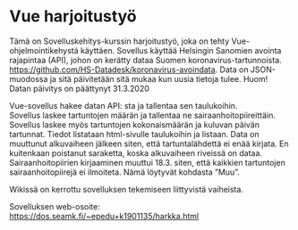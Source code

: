 # Vue harjoitustyö
Tämä on Sovelluskehitys-kurssin harjoitustyö, joka on tehty Vue-ohjelmointikehystä käyttäen. 
Sovellus käyttää Helsingin Sanomien avointa rajapintaa (API), johon on kerätty dataa Suomen koronavirus-tartunnoista.
https://github.com/HS-Datadesk/koronavirus-avoindata.
Data on JSON-muodossa ja sitä päivitetään sitä mukaa kun uusia tietoja tulee. 
Huom! Datan päivitys on päättynyt 31.3.2020

Vue-sovellus hakee datan API: sta ja tallentaa sen taulukoihin.  
Sovellus laskee tartuntojen määrän ja tallentaa ne sairaanhoitopiireittäin. 
Sovellus laskee myös tartuntojen kokonaismäärän ja kuluvan päivän tartunnat.
Tiedot listataan html-sivulle taulukoihin ja listaan. 
Data on muuttunut alkuvaiheen jälkeen siten, että tartuntalähdettä ei enää kirjata. 
En kuitenkaan poistanut saraketta, koska alkuvaiheen riveissä on dataa. 
Sairaanhoitopiirien kirjaaminen muuttui 18.3. siten, että kaikkien tartuntojen sairaanhoitopiirejä ei ilmoiteta. 
Nämä löytyvät kohdasta ”Muu”. 

Wikissä on kerrottu sovelluksen tekemiseen liittyvistä vaiheista.

Sovelluksen web-osoite: https://dos.seamk.fi/~epedu+k1901135/harkka.html
